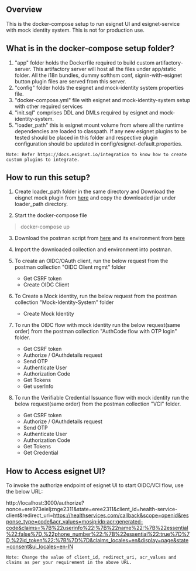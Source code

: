 ## Overview

This is the docker-compose setup to run esignet UI and esignet-service with mock identity system. This is not for production use.

## What is in the docker-compose setup folder?

1. "app" folder holds the Dockerfile required to build custom artifactory-server. This artifactory server will host all the files under app/static folder.
All the i18n bundles, dummy softhsm conf, signin-with-esignet button plugin files are served from this server. 
2. "config" folder holds the esignet and mock-identity system properties file.
3. "docker-compose.yml" file with esignet and mock-identity-system setup with other required services
4. "init.sql" comprises DDL and DMLs required by esignet and mock-identity-system.
5. "loader_path" this is esignet mount volume from where all the runtime dependencies are loaded to classpath. If any new esignet plugins to be tested
should be placed in this folder and respective plugin configuration should be updated in config/esignet-default.properties.


```Note: Refer https://docs.esignet.io/integration to know how to create custom plugins to integrate.```

## How to run this setup?

1. Create loader_path folder in the same directory and Download the eisgnet mock plugin from [here](https://repo1.maven.org/maven2/io/mosip/esignet/mock/mock-esignet-integration-impl/0.9.2/mock-esignet-integration-impl-0.9.2.jar) 
and copy the downloaded jar under loader_path directory.

2. Start the docker-compose file

> docker-compose up

3. Download the postman script from [here](../docs/postman-collections/esignet-with-mock-IDA.postman_collection.json)
and its environment from [here](../docs/postman-collections/esignet-with-mock-IDA.postman_environment.json)

4. Import the downloaded collection and environment into postman.

5. To create an OIDC/OAuth client, run the below request from the postman collection "OIDC Client mgmt" folder
   * Get CSRF token
   * Create OIDC Client

6. To Create a Mock identity, run the below request from the postman collection "Mock-Identity-System" folder
   * Create Mock Identity

7. To run the OIDC flow with mock identity run the below request(same order) from the postman collection "AuthCode flow with OTP login" folder.
   * Get CSRF token
   * Authorize / OAuthdetails request
   * Send OTP
   * Authenticate User
   * Authorization Code
   * Get Tokens
   * Get userInfo

8. To run the Verifiable Credential Issuance flow with mock identity run the below request(same order) from the postman collection "VCI" folder.
   * Get CSRF token
   * Authorize / OAuthdetails request
   * Send OTP
   * Authenticate User
   * Authorization Code
   * Get Tokens
   * Get Credential


## How to Access esignet UI?

To invoke the authorize endpoint of esignet UI to start OIDC/VCI flow, use the below URL:

http://localhost:3000/authorize?nonce=ere973eieljznge2311&state=eree2311&client_id=health-service-client&redirect_uri=https://healthservices.com/callback&scope=openid&response_type=code&acr_values=mosip:idp:acr:generated-code&claims=%7B%22userinfo%22:%7B%22name%22:%7B%22essential%22:false%7D,%22phone_number%22:%7B%22essential%22:true%7D%7D,%22id_token%22:%7B%7D%7D&claims_locales=en&display=page&state=consent&ui_locales=en-IN

```Note: Change the value of client_id, redirect_uri, acr_values and claims as per your requirement in the above URL.```

